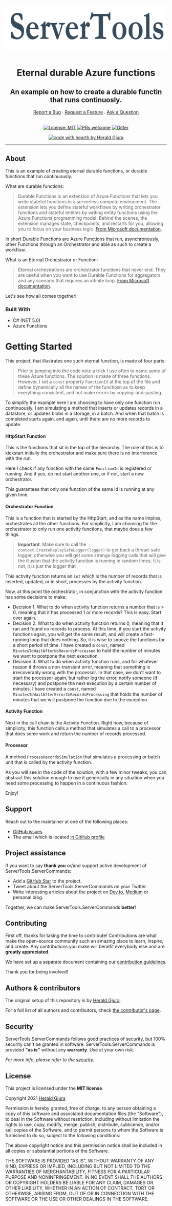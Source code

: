 <h1 align="center">
  <a href="https://github.com/hgjura/example-of-eternal-durable-azure-functions">
    <img src=".github/logo.png" alt="Logo" width="650" height="150">
  </a>
</h1>

<div align="center">
  <h1>Eternal durable Azure functions</h1>
  
  <h2>An example on how to create a durable functin that runs continuosly.</h2>
  <!-- <a href="#about"><strong>Explore the screenshots »</strong></a>
  <br />
  <br /> -->
  <a href="https://github.com/hgjura/example-of-eternal-durable-azure-functions/new?assignees=&labels=&template=01_bug_report.yml&title=%5BBUG%5D">Report a Bug</a>
  ·
  <a href="https://github.com/hgjura/example-of-eternal-durable-azure-functions/new?assignees=&labels=&template=02_feature_request.yml&title=%5BFEATURE+REQ%5D">Request a Feature</a>
  .
  <a href="https://github.com/hgjura/example-of-eternal-durable-azure-functions/new?assignees=&labels=&template=03_question.yml&title=%5BQUERY%5D">Ask a Question</a>
</div>

<div align="center">
<br />

[![License: MIT](https://img.shields.io/badge/License-MIT-yellow.svg)](https://opensource.org/licenses/MIT) [![PRs welcome](https://img.shields.io/badge/PRs-welcome-ff69b4.svg?style=flat-square)](https://github.com/hgjura/command-pattern-with-queues/issues?q=is%3Aissue+is%3Aopen+label%3A%22help+wanted%22) [![Gitter](https://badges.gitter.im/hgjura/ServerCommands.svg)](https://gitter.im/hgjura/ServerCommands?utm_source=badge&utm_medium=badge&utm_campaign=pr-badge)

[![code with hearth by Herald Gjura](https://img.shields.io/badge/%3C%2F%3E%20with%20%E2%99%A5%20by-hgjura-ff1414.svg?style=flat-square)](https://github.com/hgjura)

</div>



---

## About

This is an example of creating eternal durable functions, or durable functions that run continuously.

What are durable functions:
> Durable Functions is an extension of Azure Functions that lets you write stateful functions in a serverless compute environment. The extension lets you define stateful workflows by writing orchestrator functions and stateful entities by writing entity functions using the Azure Functions programming model. Behind the scenes, the extension manages state, checkpoints, and restarts for you, allowing you to focus on your business logic. [From Microsoft documentation](https://docs.microsoft.com/en-us/azure/azure-functions/durable/durable-functions-overview?tabs=csharp).

In short Durable Functions are Azure Functions that run, asynchronously, other Functions through an Orchestrator and able as such to create a workflow.

What is an Eternal Orchestrator or Function:
> Eternal orchestrations are orchestrator functions that never end. They are useful when you want to use Durable Functions for aggregators and any scenario that requires an infinite loop. [From Microsoft documentation](https://docs.microsoft.com/en-us/azure/azure-functions/durable/durable-functions-eternal-orchestrations?tabs=csharp).

Let's see how all comes together!



### Built With
- C# (NET 5.0)
- Azure Functions

# Getting Started

This project, that illustrates one such eternal function, is made of four parts:

> Prior to jumping into the code note a trick I use often to name some of these Azure functions. The solution is made of three functions. However, I set a ```const``` property ```FunctionId``` at the top of the file and define dynamically all the names of the functiosn as to keep everything consistent, and not make errors by copying-and-pasting.

To simplify the example here I am choosing to have only one function run continuously. I am simulating a method that inserts or updates records in a datastore, or updates blobs in a storage, in a batch. And when that batch is completed starts again, and again, until there are no more records to update.

#### HttpStart Function
This is the functions that sit in the top of the hierarchy. The role of this is to kickstart initially the orchestrator and make sure there is no interference with the run.

Here I check if any function with the same ```FunctionId``` is registered or running. And if yes, do not start another one, or if not, start a new orchestrator.

This guarantees that only one function of the same id is running at any given time.

#### Orchestrator Function
This is a function that is started by the HttpStart, and as the name implies, orchestrates all the other functions. For simplicity, I am choosing for the orchestrator to only run one activity functions, that maybe does a few things. 

> **Important**. Make sure to call the ```context.CreateReplaySafeLogger(logger)``` to get back a thread-safe logger, otherwise you will get some strange logging calls that will give the illusion that the activity function is running in random times. It is not, it is just the logger that 

This activity function returns an ```int``` which is the number of records that is inserted, updated, or in short, processes by the activity function.

Now, at this point the orchestrator, in conjunction with the activity function has some decisions to make:
- Decision 1. What to do when activity function returns a number that is > 0, meaning that it has processed 1 or more records? This is easy. Start over again.
- Decision 2. What to do when activity function returns 0, meaning that it ran and found no records to process. At this time, if you start the activity functions again, you will get the same result, and will create a fast-running loop that does nothing. So, it is wise to snooze the functions for a short period of time. I have created a ```const```, named ```MinutesToWaitAfterNoRecordsProcessed``` to hold the number of minutes we want to postpone the next execution.
- Decision 3: What to do when activity function runs, and for whatever reason it throws a non-transient error, meaning that something is irrecoverably wrong with the processor. In that case, we don't want to start the processor again, but rather log the error, notify someone (if necessary) and postpone the next execution by a certain number of minutes. I have created a ```const```, named ```MinutesToWaitAfterErrorInRecordsProcessing``` that holds the number of minutes that we will postpone the function due to the exception.

#### Activity Function
Next in the call chain is the Activity Function. Right now, because of simplicity, this function calls a method that simulates a call to a processor that does some work and return the number of records processed.

#### Processor 

A method ```ProcessRecordsSimulation``` that simulates a processing or batch unit that is called by the activity function.

As you will see in the code of the solution, with a few minor tweaks, you can abstract this solution enough to use it generically in any situation when you need some processing to happen in a continuous fashion.

Enjoy!





























## Support

<!-- > **[?]**
> Provide additional ways to contact the project maintainer/maintainers. -->

Reach out to the maintainer at one of the following places:

- [GitHub issues](https://github.com/hgjura/example-of-eternal-durable-azure-functions/new?assignees=&labels=&template=01_bug_report.yml&title=%5BSUPPORT%5D)
- The email which is located [in GitHub profile](https://github.com/hgjura)

## Project assistance

If you want to say **thank you** or/and support active development of ServerTools.ServerCommands:

- Add a [GitHub Star](https://github.com/hgjura/example-of-eternal-durable-azure-functions) to the project.
- Tweet about the ServerTools.ServerCommands on your Twitter.
- Write interesting articles about the project on [Dev.to](https://dev.to/), [Medium](https://medium.com/) or personal blog.

Together, we can make ServerTools.ServerCommands **better**!

## Contributing

First off, thanks for taking the time to contribute! Contributions are what make the open-source community such an amazing place to learn, inspire, and create. Any contributions you make will benefit everybody else and are **greatly appreciated**.

We have set up a separate document containing our [contribution guidelines](.github/CONTRIBUTING.md).

Thank you for being involved!

## Authors & contributors

The original setup of this repository is by [Herald Gjura](https://github.com/hgjura).

For a full list of all authors and contributors, check [the contributor's page](https://github.com/hgjura/example-of-eternal-durable-azure-functions/contributors).

## Security

ServerTools.ServerCommands follows good practices of security, but 100% security can't be granted in software.
ServerTools.ServerCommands is provided **"as is"** without any **warranty**. Use at your own risk.

_For more info, please refer to the [security](.github/SECURITY.md)._

## License

This project is licensed under the **MIT license**.

Copyright 2021 [Herald Gjura](https://github.com/hgjura)

Permission is hereby granted, free of charge, to any person obtaining a copy of this software and associated documentation files (the "Software"), to deal in the Software without restriction, including without limitation the rights to use, copy, modify, merge, publish, distribute, sublicense, and/or sell copies of the Software, and to permit persons to whom the Software is furnished to do so, subject to the following conditions:

The above copyright notice and this permission notice shall be included in all copies or substantial portions of the Software.

THE SOFTWARE IS PROVIDED "AS IS", WITHOUT WARRANTY OF ANY KIND, EXPRESS OR IMPLIED, INCLUDING BUT NOT LIMITED TO THE WARRANTIES OF MERCHANTABILITY, FITNESS FOR A PARTICULAR PURPOSE AND NONINFRINGEMENT. IN NO EVENT SHALL THE AUTHORS OR COPYRIGHT HOLDERS BE LIABLE FOR ANY CLAIM, DAMAGES OR OTHER LIABILITY, WHETHER IN AN ACTION OF CONTRACT, TORT OR OTHERWISE, ARISING FROM, OUT OF OR IN CONNECTION WITH THE SOFTWARE OR THE USE OR OTHER DEALINGS IN THE SOFTWARE.
